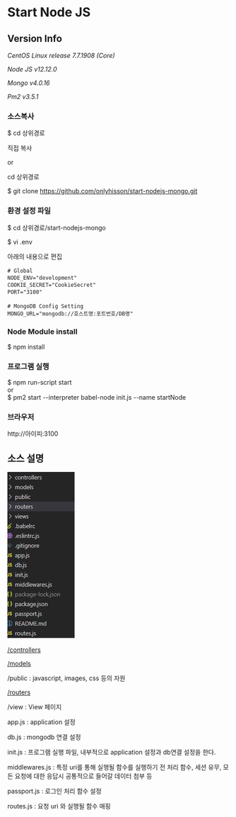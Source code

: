 Start Node JS
=============


Version Info
-------------
*CentOS Linux release 7.7.1908 (Core)*

*Node JS  v12.12.0*

*Mongo    v4.0.16*

*Pm2      v3.5.1*


### 소스복사
$ cd 상위경로

직접 복사

or 

cd 상위경로

$ git clone https://github.com/onlyhisson/start-nodejs-mongo.git


### 환경 설정 파일 
$ cd 상위경로/start-nodejs-mongo

$ vi .env

아래의 내용으로 편집 

```
# Global
NODE_ENV="development"
COOKIE_SECRET="CookieSecret"
PORT="3100"

# MongoDB Config Setting
MONGO_URL="mongodb://호스트명:포트번호/DB명"
```

### Node Module install
$ npm install

### 프로그램 실행
$ npm run-script start   
or   
$ pm2 start --interpreter babel-node init.js --name startNode


### 브라우저 
http://아이피:3100


## 소스 설명
![Alt text](/public/images/project/src_tree.png)   

[/controllers][controllers_link]   

[controllers_link]: https://github.com/onlyhisson/start-nodejs-mongo/blob/master/public/documents/controllers.md   

[/models][models_link]   

[models_link]: https://github.com/onlyhisson/start-nodejs-mongo/blob/master/public/documents/models.md   

/public : javascript, images, css 등의 자원   

[/routers][routers_link]   

[routers_link]: https://github.com/onlyhisson/start-nodejs-mongo/blob/master/public/documents/routers.md 

/view : View 페이지   

app.js  : application 설정   

db.js   : mongodb 연결 설정   

init.js : 프로그램 실행 파일, 내부적으로 application 설정과 db연결 설정을 한다.   

middlewares.js  : 특정 uri를 통해 실행될 함수를 실행하기 전 처리 함수, 세션 유무, 모든 요청에 대한 응답시 공통적으로 들어갈 데이터 첨부 등    

passport.js     : 로그인 처리 함수 설정   

routes.js       : 요청 uri 와 실행될 함수 매핑

